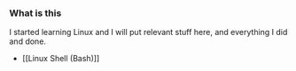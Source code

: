 ### **What is this**

I started learning Linux and I will put relevant stuff here, and everything I did and done. 

* [[Linux Shell (Bash)]]